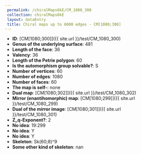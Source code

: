```yaml
--- 
 permalink: /chiralMaps6kE/CM_1080_300 
 collection: chiralMaps6kE
 layout: dataEntry
 title: Chiral maps up to 6000 edges - CM[1080;300]
---
```


- **ID**: [CM[1080;300]]({{ site.url }}/test/CM_1080_300)
- **Genus of the underlying surface**: 481
- **Length of the face**: 36
- **Valency**: 36
- **Length of the Petrie polygon**: 60
- **Is the automorphism group solvable?**: S
- **Number of vertices**: 60
- **Number of edges**: 1080
- **Number of faces**: 60
- **The map is self-**: none
- **Dual map**: [CM[1080;302]]({{ site.url }}/test/CM_1080_302)
- **Mirror (enantihomorphic) map**: [CM[1080;299]]({{ site.url }}/test/CM_1080_299)
- **Dual of the mirror image**: [CM[1080;301]]({{ site.url }}/test/CM_1080_301)
- **Z_q-Exponent?**: 2
- **No idea**:  19:299
- **No idea**: Y
- **No idea**: Y
- **Skeleton**: Sk(60;8)^9
- **Some other kind of skeleton**: nan
